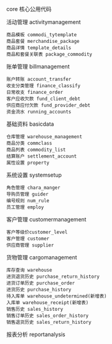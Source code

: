  core 核心公用代码
 
 
 活动管理 activitymanagement
             
    商品模板 commodi_tytemplate
    商品套餐 merchandise_package
    商品详情 template_details
    商品和套餐关联表 package_commodity
    
    
    
 账单管理 billmanagement
 
    账户转账 account_transfer
    收支分类管理 finance_classify
    日常收支 finance_order
    客户应收欠款 fund_client_debt
    供应商应付欠款 fund_provider_debt
    资金流水 running_accounts
  
 基础资料 basicdata
 
    仓库管理 warehouse_management
    商品分类 commclass
    商品列表 commodity_list
    结算账户 settlement_account
    属性设置 property
    
 系统设置 systemsetup
   
    角色管理 chara_manger
    导购员管理 guider
    编号规则 num_rule
    员工管理 employ
    
 客户管理 customermanagement
 
    客户等级价customer_level
    客户管理 customer
    供应商管理 supplier
    
 
 货物管理 cargomanagement
       
    库存查询 warehouse
    进货退货历史 purchase_return_history
    进货订单历史 purchase_order
    进货历史 purchase_history
    待入库单 warehouse_undetermined(新增表)
    入库单 warehouse_receipt(新增表)
    销售历史 sales_history
    销售订单历史 sales_order_history
    销售退货历史 sales_return_history
    
       
 报表分析 reportanalysis
 
 